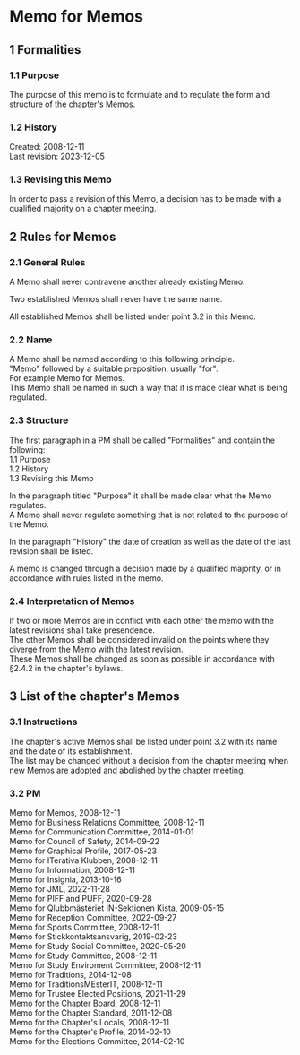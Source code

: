 # Memo for Memos

## 1 Formalities

### 1.1 Purpose

The purpose of this memo is to formulate and to regulate the form and structure of the chapter's Memos.

### 1.2 History

Created: 2008-12-11  
Last revision: 2023-12-05

### 1.3 Revising this Memo

In order to pass a revision of this Memo, a decision has to be made with a qualified majority on a chapter meeting.

## 2 Rules for Memos

### 2.1 General Rules

A Memo shall never contravene another already existing Memo.

Two established Memos shall never have the same name.

All established Memos shall be listed under point 3.2 in this Memo.

### 2.2 Name

A Memo shall be named according to this following principle.  
"Memo" followed by a suitable preposition, usually "for".  
For example Memo for Memos.  
This Memo shall be named in such a way that it is made clear what is being regulated.

### 2.3 Structure

The first paragraph in a PM shall be called "Formalities" and contain the following:  
1.1 Purpose  
1.2 History  
1.3 Revising this Memo

In the paragraph titled "Purpose" it shall be made clear what the Memo regulates.  
A Memo shall never regulate something that is not related to the purpose of the Memo.

In the paragraph "History" the date of creation as well as the date of the last revision shall be listed.

A memo is changed through a decision made by a qualified majority, or in accordance with rules listed in the memo.

### 2.4 Interpretation of Memos

If two or more Memos are in conflict with each other the memo with the latest revisions shall take presendence.  
The other Memos shall be considered invalid on the points where they diverge from the Memo with the latest revision.  
These Memos shall be changed as soon as possible in accordance with §2.4.2 in the chapter's bylaws.

## 3 List of the chapter's Memos

### 3.1 Instructions

The chapter's active Memos shall be listed under point 3.2 with its name and the date of its establishment.  
The list may be changed without a decision from the chapter meeting when new Memos are adopted and abolished by the chapter meeting.

### 3.2 PM

Memo for Memos, 2008-12-11  
Memo for Business Relations Committee, 2008-12-11  
Memo for Communication Committee, 2014-01-01  
Memo for Council of Safety, 2014-09-22  
Memo for Graphical Profile, 2017-05-23  
Memo for ITerativa Klubben, 2008-12-11  
Memo for Information, 2008-12-11  
Memo for Insignia, 2013-10-16  
Memo for JML, 2022-11-28  
Memo for PIFF and PUFF, 2020-09-28  
Memo for Qlubbmästeriet IN-Sektionen Kista, 2009-05-15  
Memo for Reception Committee, 2022-09-27  
Memo for Sports Committee, 2008-12-11  
Memo for Stickkontaktsansvarig, 2019-02-23  
Memo for Study Social Committee, 2020-05-20  
Memo for Study Committee, 2008-12-11  
Memo for Study Enviroment Committee, 2008-12-11  
Memo for Traditions, 2014-12-08  
Memo for TraditionsMEsterIT, 2008-12-11  
Memo for Trustee Elected Positions, 2021-11-29  
Memo for the Chapter Board, 2008-12-11  
Memo for the Chapter Standard, 2011-12-08  
Memo for the Chapter's Locals, 2008-12-11  
Memo for the Chapter's Profile, 2014-02-10  
Memo for the Elections Committee, 2014-02-10  
